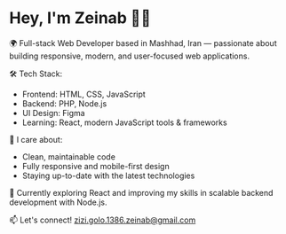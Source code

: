 # Hey, I'm Zeinab 👩‍💻

🌍 Full-stack Web Developer based in Mashhad, Iran — passionate about building responsive, modern, and user-focused web applications.

🛠️ Tech Stack:
- Frontend: HTML, CSS, JavaScript
- Backend: PHP, Node.js
- UI Design: Figma
- Learning: React, modern JavaScript tools & frameworks

🚀 I care about:
- Clean, maintainable code
- Fully responsive and mobile-first design
- Staying up-to-date with the latest technologies

🎯 Currently exploring React and improving my skills in scalable backend development with Node.js.

📫 Let's connect!
zizi.golo.1386.zeinab@gmail.com
